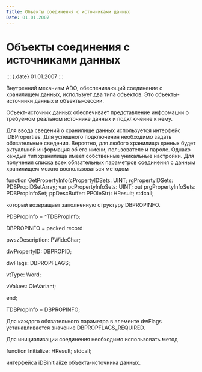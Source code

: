 ```yaml
---
Title: Объекты соединения с источниками данных
Date: 01.01.2007
---
```



Объекты соединения с источниками данных
=======================================

::: {.date}
01.01.2007
:::

Внутренний механизм ADO, обеспечивающий соединение с хранилищем данных,
использует два типа объектов. Это объекты-источники данных и
объекты-сессии.

Объект-источник данных обеспечивает представление информации о требуемом
реальном источнике данных и подключение к нему.

Для ввода сведений о хранилище данных используется интерфейс
iDBProperties. Для успешного подключения необходимо задать обязательные
сведения. Вероятно, для любого хранилища данных будет актуальной
информация об его имени, пользователе и пароле. Однако каждый тип
хранилища имеет собственные уникальные настройки. Для получения списка
всех обязательных параметров соединения с данным хранилищем можно
воспользоваться методом

function GetPropertylnfo(cPropertylDSets: UINT; rgPropertylDSets:
PDBPropIDSetArray; var pcPropertylnfoSets: UINT; out
prgPropertylnfoSets: PDBPropInfoSet; ppDescBuffer: PPOleStr): HResult;
stdcall;

который возвращает заполненную структуру DBPROPINFO.

PDBPropInfo = ^TDBPropInfo;

DBPROPINFO = packed record

pwszDescription: PWideChar;

dwPropertylD: DBPROPID;

dwFlags: DBPROPFLAGS;

vtType: Word;

vValues: OleVariant;

end; 

TDBPropInfo = DBPROPINFO;

Для каждого обязательного параметра в элементе dwFlags устанавливается
значение DBPROPFLAGS\_REQUIRED.

Для инициализации соединения необходимо использовать метод

function Initialize: HResult; stdcall;

интерфейса iDBinitiaiize объекта-источника данных.
